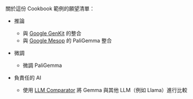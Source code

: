 ﻿關於這份 Cookbook 範例的願望清單：

* 推論
  * 與 [Google GenKit](https://firebase.google.com/products/genkit) 的整合
  * 與 [Google Mesop](https://github.com/google/mesop) 的 PaliGemma 整合

* 微調
  * 微調 PaliGemma

* 負責任的 AI
  * 使用 [LLM Comparator](https://github.com/pair-code/llm-comparator) 將 Gemma 與其他 LLM（例如 Llama）進行比較
